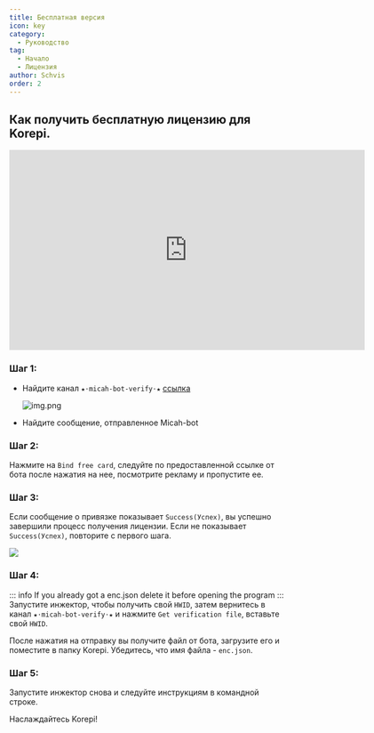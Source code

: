 ```yaml
---
title: Бесплатная версия
icon: key
category:
  - Руководство
tag:
  - Начало
  - Лицензия
author: Schvis
order: 2
---
```


## Как получить бесплатную лицензию для Korepi.

<div class="iframe-container"><iframe width="640" height="360" src="https://www.youtube.com/embed/GURGoE2IEg8" title="Free Version | Cotton Buds" frameborder="0" allow="accelerometer; autoplay; clipboard-write; encrypted-media; gyroscope; picture-in-picture; web-share" allowfullscreen></iframe></div>

### Шаг 1:
- Найдите канал `★⋅micah-bot-verify⋅★` [ссылка](https://discord.com/channels/1069057220802781265/1203687333107335198)

  ![img.png](/assets/images/docs/202402/verify-1.png)
- Найдите сообщение, отправленное Micah-bot

### Шаг 2:
Нажмите на `Bind free card`, следуйте по предоставленной ссылке от бота после нажатия на нее, посмотрите рекламу и пропустите ее.

### Шаг 3:
Если сообщение о привязке показывает `Success(Успех)`, вы успешно завершили процесс получения лицензии. Если не показывает `Success(Успех)`, повторите с первого шага.

![](/assets/images/docs/202312/success.png)
### Шаг 4:
::: info If you already got a enc.json delete it before opening the program
:::
Запустите инжектор, чтобы получить свой `HWID`, затем вернитесь в канал `★⋅micah-bot-verify⋅★` и нажмите `Get verification file`, вставьте свой `HWID`.

После нажатия на отправку вы получите файл от бота, загрузите его и поместите в папку Korepi. Убедитесь, что имя файла - `enc.json`.

### Шаг 5:
Запустите инжектор снова и следуйте инструкциям в командной строке.

Наслаждайтесь Korepi!
